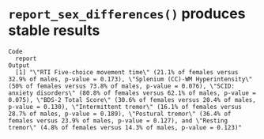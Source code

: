 # `report_sex_differences()` produces stable results

    Code
      report
    Output
      [1] "\"RTI Five-choice movement time\" (21.1% of females versus 32.9% of males, p-value = 0.173), \"Splenium (CC)-WM Hyperintensity\" (50% of females versus 73.8% of males, p-value = 0.076), \"SCID: anxiety disorders\" (80.8% of females versus 62.1% of males, p-value = 0.075), \"BDS-2 Total Score\" (30.6% of females versus 20.4% of males, p-value = 0.130), \"Intermittent tremor\" (16.1% of females versus 28.7% of males, p-value = 0.189), \"Postural tremor\" (36.4% of females versus 23.9% of males, p-value = 0.127), and \"Resting tremor\" (4.8% of females versus 14.3% of males, p-value = 0.123)"

